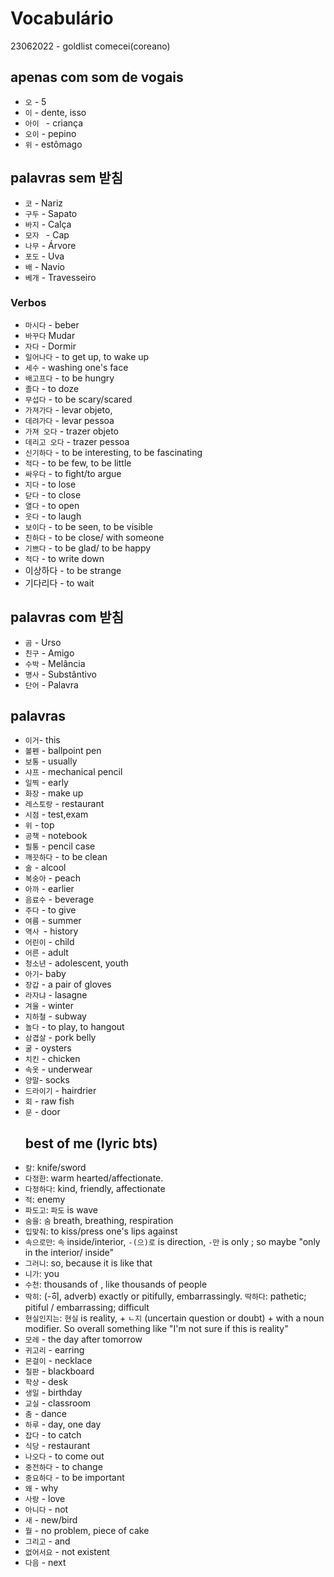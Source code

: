 # Vocabulário

23062022 - goldlist comecei(coreano)

## apenas com som de vogais
- `오`  - 5  
- `이`  - dente, isso
- `아이 ` - criança
- `오이`  - pepino
- `위` - estômago
  
## palavras sem 받침
- `코`  - Nariz
- `구두`  - Sapato
- `바지`  - Calça
- `모자 `  - Cap
- `나무`  - Árvore
- `포도`  - Uva
- `배`  - Navio
- `베개`  - Travesseiro
  
### Verbos
- `마시다`  - beber
- `바꾸다`  Mudar
- `자다`  - Dormir
- `일어나다` - to get up, to wake up
- `세수` - washing one's face
- `배고프다` - to be hungry
- `졸다` - to doze
- `무섭다` - to be scary/scared
- `가져가다` - levar objeto, 
- `데려가다` - levar pessoa
- `가져 오다` - trazer objeto
- `데리고 오다` - trazer pessoa
- `신기하다` - to be interesting, to be fascinating
- `적다` - to be few, to be little
- `싸우다` - to fight/to argue
- `지다` - to lose
- `닫다` - to close
- `열다` - to open
- `웃다` - to laugh
- `보이다` - to be seen, to be visible
- `친하다` - to be close/ with someone
- `기쁘다` - to be glad/ to be happy
- `적다` - to write down
- 이상하다 - to be strange
- 기다리다 - to wait


## palavras com 받침
- `곰` - Urso
- `친구` - Amigo
- `수박` - Melância
- `명사` - Substântivo
- `단어` - Palavra


## palavras
- `이거`- this
- `볼펜` - ballpoint pen
- `보통` - usually
- `샤프` - mechanical pencil
- `일찍` - early
- `화장` - make up
- `레스토랑` - restaurant
- `시점` - test,exam
- `위` - top
- `공책` - notebook
- `필통` - pencil case
- `깨끗하다` - to be clean
- `술` - alcool
- `복숭아` - peach
- `아까` - earlier
- `음료수` -  beverage
- `주다` - to give
- `여름` - summer
- `역사 `- history
- `어린이` - child
- `어른` - adult
- `청소년` - adolescent, youth
- `아기`- baby
- `장갑` - a pair of gloves
- `라자냐` - lasagne
- `겨울` - winter
- `지하철` - subway
- `놀다` - to play, to hangout
- `삼겹살` - pork belly
- `굴` - oysters
- `치킨` - chicken
- `속옷` - underwear
- `양말`- socks
- `드라이기` - hairdrier
- `회` - raw fish
- `문` - door
  ## best of me (lyric bts)
- `칼`: knife/sword
- `다정한`: warm hearted/affectionate. 
- `다정하다`: kind, friendly, affectionate
- `적`: enemy
- `파도고`: `파도` is wave
- `숨을`: `숨` breath, breathing, respiration
- `입맞춰`: to kiss/press one's lips against
- `속으로만`: `속` inside/interior, `-(으)로` is direction, `-만` is only ; so maybe "only in the interior/ inside"
- `그러니`: so, because it is like that
- `니가`: you
- `수천`: thousands of , like thousands of people
- `딱히`: (-히, adverb) exactly or pitifully, embarrassingly. `딱하다`: pathetic; pitiful / embarrassing; difficult
- `현실인지는`: `현실` is reality, + `ㄴ지` (uncertain question or doubt) + with a noun modifier. So overall something like "I'm not sure if this is reality"
- `모레` - the day after tomorrow
- `귀고리` - earring
- `몬걸이` - necklace
- ``칠판`` - blackboard
- ``학상`` - desk
- ``생일`` - birthday
- ``교실`` - classroom
- ``춤`` - dance
- ``하루`` - day, one day
- `잡다` - to catch
- `식당` - restaurant
- `나오다` - to come out
- `중전하다` - to change
- `중요하다` - to be important
- `왜` - why
- `사랑` - love
- `아니다` - not
- `새` - new/bird
- `뭘` - no problem, piece of cake 
- `그리고` - and
- `없어서요` - not existent
- `다음` - next